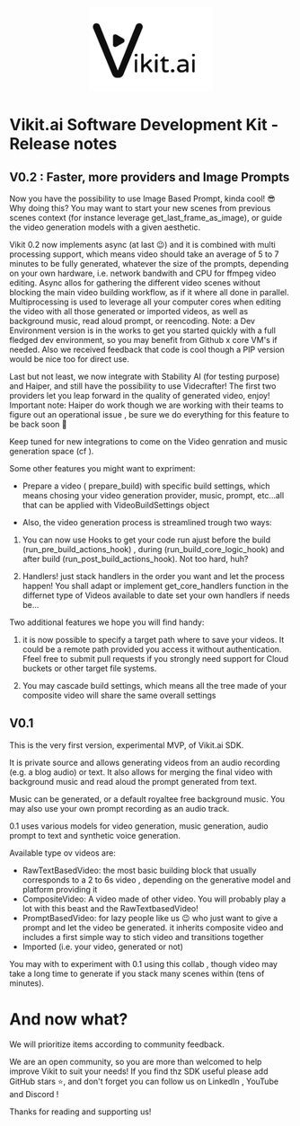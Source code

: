 <div align="center">
<img src='./medias/vikit_logo.jpg' style="height:150px"></img>


</div>

# Vikit.ai Software Development  Kit - Release notes


## V0.2 : Faster, more providers and Image Prompts

Now you have the possibility to use Image Based Prompt, kinda cool! 😎 Why doing this? You may want to start your new scenes from previous scenes context (for instance leverage get_last_frame_as_image), or guide the video generation models with a given aesthetic.

Vikit 0.2 now implements async (at last 😉) and it is combined with multi processing support, which means video should take an average of 5 to 7 minutes to be fully generated, whatever the size of the prompts, depending on your own hardware, i.e. network bandwith and CPU for ffmpeg video editing.
Async allos for gathering the different video scenes without blocking the main video building workflow, as if it where all done in parallel.
Multiprocessing is used to leverage all your computer cores when editing the video with all those generated or imported videos, as well as background music, read aloud prompt, or reencoding.
Note: a Dev Environment version is in the works to get you started quickly with a full fledged dev environment, so you may benefit from Github x core VM's if needed. Also we received feedback that code is cool though a PIP version would be nice too for direct use.

Last but not least, we now integrate with Stability AI (for testing purpose) and Haiper, and still have the possibility to use Videcrafter! The first two providers let you leap forward in the quality of generated video, enjoy!
Important note: Haiper do work though we are working with their teams to figure out an operational issue , be sure we do everything for this feature to be back soon 🙂

Keep tuned for new integrations to come on the Video genration and music generation space (cf <And now what>).

Some other features you might want to expriment: 

- Prepare a video ( prepare_build) with specific build settings, which means chosing your video generation provider, music, prompt, etc...all that can be applied with VideoBuildSettings object

- Also, the video generation process is streamlined trough two ways:

1) You can now use Hooks to get your code run ajust before the build (run_pre_build_actions_hook) , during (run_build_core_logic_hook) and after build (run_post_build_actions_hook). Not too hard, huh?

2) Handlers! just stack handlers in the order you want and let the process happen! You shall adapt or implement get_core_handlers function in the differnet type of Videos available to date set your own handlers if needs be...

Two additional features we hope you will find handy:

1) it is now possible to specify a target path where to save your videos. It could be a remote path provided you access it without authentication. Ffeel free to submit pull requests if you strongly need support for Cloud buckets or other target file systems.

2) You may cascade build settings, which means all the tree made of your composite video will share the same overall settings

## V0.1
This is the very first version, experimental MVP, of Vikit.ai SDK. 

It is private source and allows generating videos from an audio recording (e.g. a blog audio) or text. It also allows for merging the final video with background music and read aloud the prompt generated from text. 

Music can be generated, or a default royaltee free background music. You may also use your own prompt recording as an audio track.

0.1 uses various models for video generation, music generation, audio prompt to text and synthetic voice generation.

Available type ov videos are:

- RawTextBasedVideo: the most basic building block that usually corresponds to a 2 to 6s video , depending on the generative model and platform providing it
- CompositeVideo: A video made of other video. You will probably play a lot with this beast and the RawTextbasedVideo!
- PromptBasedVideo: for lazy people like us 😉 who just want to give a prompt and let the video be generated. it inherits composite video and includes a first simple way to stich video and transitions together
- Imported (i.e. your video, generated or not)

You may with to experiment with 0.1 using this collab <collab address>, though video may take a long time to generate if you stack many scenes within (tens of minutes).

# And now what?
We will  prioritize items according to community feedback. 

We are an open community, so you are more than welcomed to help improve Vikit to suit your needs! 
If you find thz SDK useful please add GitHub stars ⭐️, and don't forget you can follow us on LinkedIn , YouTube and Discord !

Thanks for reading and supporting us! 